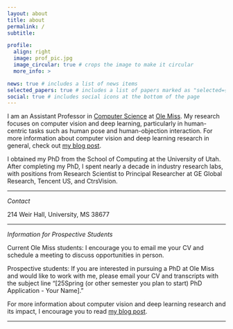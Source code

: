 ```yaml
---
layout: about
title: about
permalink: /
subtitle:

profile:
  align: right
  image: prof_pic.jpg
  image_circular: true # crops the image to make it circular
  more_info: >

news: true # includes a list of news items
selected_papers: true # includes a list of papers marked as "selected={true}"
social: true # includes social icons at the bottom of the page
---
```


I am an Assistant Professor in [Computer Science](https://cs.olemiss.edu/) at [Ole Miss](https://olemiss.edu/). My research focuses on computer vision and deep learning, particularly in human-centric tasks such as human pose and human-objection interaction. For more information about computer vision and deep learning research in general, check out [my blog post](/blog/2024/research-impact).

I obtained my PhD from the School of Computing at the University of Utah. After completing my PhD, I spent nearly a decade in industry research labs, with positions from Research Scientist to Principal Researcher at GE Global Research, Tencent US, and CtrsVision.

---

_Contact_

214 Weir Hall, University, MS 38677

---

_Information for Prospective Students_

Current Ole Miss students: I encourage you to email me your CV and schedule a meeting to discuss opportunities in person.

Prospective students: If you are interested in pursuing a PhD at Ole Miss and would like to work with me, please email your CV and transcripts with the subject line “[25Spring (or other semester you plan to start) PhD Application - Your Name].”

For more information about computer vision and deep learning research and its impact, I encourage you to read [my blog post](/blog/2024/research-impact).

---
